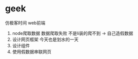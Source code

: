 # geek
仿极客时间 web前端

1. node爬取数据     数据爬取失败 不是li装的爬不到 -> 自己造假数据
2. 设计网页框架     今天也是划水的一天
3. 设计组件
4. 使用假数据串联网页